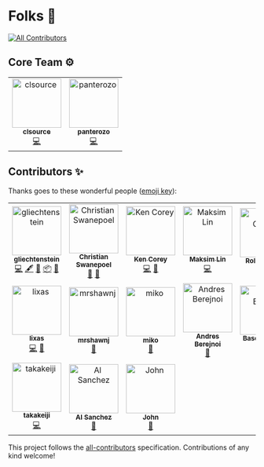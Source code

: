 # Folks 🤝

[![All Contributors](https://img.shields.io/badge/all_contributors-13-orange.svg?style=flat-square)](#contributors-✨)

## Core Team ⚙️

<table>
  <!-- <tr></tr> -->
  <tr>

  <td align="center"><a href="https://github.com/clsource"><img src="https://avatars0.githubusercontent.com/u/292738?v=4" width="100px;" alt="clsource"/><br /><sub><b>clsource</b></sub></a><br /><a href="https://github.com/jasonelle/jasonette-ios/commits?author=clsource" title="Code">💻</a></td>
  
  <td align="center"><a href="https://github.com/panterozo"><img src="https://avatars0.githubusercontent.com/u/13855618?v=4" width="100px;" alt="panterozo"/><br /><sub><b>panterozo</b></sub></a><br /><a href="https://github.com/jasonelle/jasonette-android/commits?author=panterozo" title="Code">💻</a></td>
  </tr>
</table>

## Contributors ✨

Thanks goes to these wonderful people ([emoji key](https://allcontributors.org/docs/en/emoji-key)):

<!-- ALL-CONTRIBUTORS-LIST:START - Do not remove or modify this section -->
<!-- prettier-ignore-start -->
<!-- markdownlint-disable -->
<table>
  <tr>
    <td align="center"><a href="https://github.com/gliechtenstein"><img src="https://avatars0.githubusercontent.com/u/16613330?v=4" width="100px;" alt="gliechtenstein"/><br /><sub><b>gliechtenstein</b></sub></a><br /><a href="https://github.com/jasonelle/docs/commits?author=gliechtenstein" title="Code">💻</a> <a href="#content-gliechtenstein" title="Content">🖋</a> <a href="#ideas-gliechtenstein" title="Ideas, Planning, & Feedback">🤔</a> <a href="#platform-gliechtenstein" title="Packaging/porting to new platform">📦</a> <a href="#tool-gliechtenstein" title="Tools">🔧</a></td>
    <td align="center"><a href="https://ventum.co.za"><img src="https://avatars1.githubusercontent.com/u/7249713?v=4" width="100px;" alt="Christian Swanepoel"/><br /><sub><b>Christian Swanepoel</b></sub></a><br /><a href="https://github.com/jasonelle/docs/issues?q=author%3Achristianswanepoel" title="Bug reports">🐛</a> <a href="#question-christianswanepoel" title="Answering Questions">💬</a></td>
    <td align="center"><a href="http://flippinbits.com"><img src="https://avatars1.githubusercontent.com/u/535595?v=4" width="100px;" alt="Ken Corey"/><br /><sub><b>Ken Corey</b></sub></a><br /><a href="https://github.com/jasonelle/docs/commits?author=kcorey" title="Code">💻</a> <a href="https://github.com/jasonelle/docs/issues?q=author%3Akcorey" title="Bug reports">🐛</a></td>
    <td align="center"><a href="http://manichord.com/blog"><img src="https://avatars3.githubusercontent.com/u/71999?v=4" width="100px;" alt="Maksim Lin"/><br /><sub><b>Maksim Lin</b></sub></a><br /><a href="https://github.com/jasonelle/docs/commits?author=maks" title="Code">💻</a></td>
    <td align="center"><a href="https://github.com/rolloclarke"><img src="https://avatars2.githubusercontent.com/u/1517419?v=4" width="100px;" alt="Rollo Clarke"/><br /><sub><b>Rollo Clarke</b></sub></a><br /><a href="https://github.com/jasonelle/docs/issues?q=author%3Arolloclarke" title="Bug reports">🐛</a></td>
    <td align="center"><a href="http://www.amahi.com"><img src="https://avatars1.githubusercontent.com/u/9907?v=4" width="100px;" alt="Carlos Puchol"/><br /><sub><b>Carlos Puchol</b></sub></a><br /><a href="https://github.com/jasonelle/docs/issues?q=author%3Acpg" title="Bug reports">🐛</a></td>
    <td align="center"><a href="https://github.com/Pvybhav"><img src="https://avatars1.githubusercontent.com/u/22319118?v=4" width="100px;" alt="vybhav P"/><br /><sub><b>vybhav P</b></sub></a><br /><a href="#question-Pvybhav" title="Answering Questions">💬</a></td>
  </tr>
  <tr>
    <td align="center"><a href="https://github.com/lixas"><img src="https://avatars3.githubusercontent.com/u/2889604?v=4" width="100px;" alt="lixas"/><br /><sub><b>lixas</b></sub></a><br /><a href="https://github.com/jasonelle/docs/commits?author=lixas" title="Code">💻</a> <a href="#question-lixas" title="Answering Questions">💬</a></td>
    <td align="center"><a href="https://github.com/mrshawnj"><img src="https://avatars2.githubusercontent.com/u/33585148?v=4" width="100px;" alt="mrshawnj"/><br /><sub><b>mrshawnj</b></sub></a><br /><a href="https://github.com/jasonelle/docs/issues?q=author%3Amrshawnj" title="Bug reports">🐛</a></td>
    <td align="center"><a href="https://github.com/miko"><img src="https://avatars1.githubusercontent.com/u/64889?v=4" width="100px;" alt="miko"/><br /><sub><b>miko</b></sub></a><br /><a href="#question-miko" title="Answering Questions">💬</a></td>
    <td align="center"><a href="https://www.entrepreneursidehustle.com"><img src="https://avatars3.githubusercontent.com/u/17301409?v=4" width="100px;" alt="Andres Berejnoi"/><br /><sub><b>Andres Berejnoi</b></sub></a><br /><a href="#question-andresberejnoi" title="Answering Questions">💬</a></td>
    <td align="center"><a href="http://basememara.com"><img src="https://avatars2.githubusercontent.com/u/892152?v=4" width="100px;" alt="Basem Emara"/><br /><sub><b>Basem Emara</b></sub></a><br /><a href="https://github.com/jasonelle/docs/commits?author=basememara" title="Code">💻</a></td>
    <td align="center"><a href="https://linkedin.com/in/najmuzzaman"><img src="https://avatars3.githubusercontent.com/u/20989114?v=4" width="100px;" alt="Mohammad Najmuzzaman"/><br /><sub><b>Mohammad Najmuzzaman</b></sub></a><br /><a href="https://github.com/jasonelle/docs/commits?author=mohammadnajmuzzaman" title="Code">💻</a> <a href="#ideas-mohammadnajmuzzaman" title="Ideas, Planning, & Feedback">🤔</a></td>
    <td align="center"><a href="https://realitix.github.io/"><img src="https://avatars1.githubusercontent.com/u/6367936?v=4" width="100px;" alt="Jean-Sébastien B."/><br /><sub><b>Jean-Sébastien B.</b></sub></a><br /><a href="https://github.com/jasonelle/docs/commits?author=realitix" title="Code">💻</a> <a href="#ideas-realitix" title="Ideas, Planning, & Feedback">🤔</a></td>
  </tr>
  <tr>
    <td align="center"><a href="https://github.com/TakaKeiji"><img src="https://avatars1.githubusercontent.com/u/6235078?v=4" width="100px;" alt="takakeiji"/><br /><sub><b>takakeiji</b></sub></a><br /><a href="https://github.com/jasonelle/docs/commits?author=takakeiji" title="Code">💻</a></td>
    <td align="center"><a href="http://stackk.xyz"><img src="https://avatars2.githubusercontent.com/u/17913398?v=4" width="100px;" alt="Al Sanchez"/><br /><sub><b>Al Sanchez</b></sub></a><br /><a href="#ideas-alsanchez-dev" title="Ideas, Planning, & Feedback">🤔</a></td>
    <td align="center"><a href="https://github.com/ClOne20"><img src="https://avatars1.githubusercontent.com/u/29542776?v=4" width="100px;" alt="John"/><br /><sub><b>John</b></sub></a><br /><a href="#ideas-ClOne20" title="Ideas, Planning, & Feedback">🤔</a></td>
  </tr>
</table>

<!-- markdownlint-enable -->
<!-- prettier-ignore-end -->
<!-- ALL-CONTRIBUTORS-LIST:END -->

This project follows the [all-contributors](https://github.com/all-contributors/all-contributors) specification. Contributions of any kind welcome!
